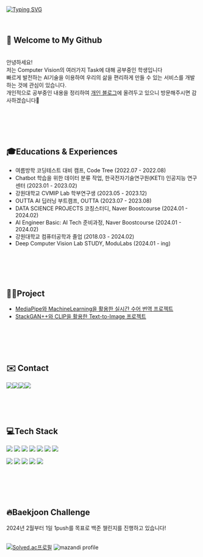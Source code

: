 
[![Typing SVG](https://readme-typing-svg.demolab.com?font=Alkatra&weight=500&size=45&duration=7000&pause=3&color=2388d1&center=false&vCenter=false&repeat=true&width=1000&height=100&lines=Hello+World🌏+I'm+JuHyun😁)](https://git.io/typing-svg)

<br>

## 👋 Welcome to My Github
<br>안녕하세요! 
<br>저는 Computer Vision의 여러가지 Task에 대해 공부중인 학생입니다
<br>빠르게 발전하는 AI기술을 이용하여 우리의 삶을 편리하게 만들 수 있는 서비스를 개발하는 것에 관심이 있습니다.
<br>개인적으로 공부중인 내용을 정리하여 [개인 블로그](https://bigjoo.tistory.com/)에 올려두고 있으니 방문해주시면 감사하겠습니다🙏

<br>
<br>
<br>
<br>

## 🎓Educations & Experiences
- 여름방학 코딩테스트 대비 캠프, Code Tree (2022.07 - 2022.08)
- Chatbot 학습을 위한 데이터 분류 작업, 한국전자기술연구원(KETI) 인공지능 연구센터 (2023.01 - 2023.02)
- 강원대학교 CVMIP Lab 학부연구생 (2023.05 - 2023.12)
- OUTTA AI 딥러닝 부트캠프, OUTTA (2023.07 - 2023.08)
- DATA SCIENCE PROJECTS 코칭스터디, Naver Boostcourse (2024.01 - 2024.02)
- AI Engineer Basic: AI Tech 준비과정, Naver Boostcourse (2024.01 - 2024.02)
- 강원대학교 컴퓨터공학과 졸업 (2018.03 - 2024.02)
- Deep Computer Vision Lab STUDY, ModuLabs (2024.01 - ing)

<br>
<br>
<br>
<br>

## 👨‍💻Project
- [MediaPipe와 MachineLearning을 활용한 실시간 수어 번역 프로젝트](https://github.com/bigjoo99/HandLang_Project_Knn)
- [StackGAN++와 CLIP을 활용한 Text-to-Image 프로젝트](https://github.com/bigjoo99/Text-to-Image-Project)

<br>
<br>
<br>
<br>

## ✉️ Contact 
<div style="display:flex; flex-direction:row;">
    <a href="mailto:ksoark0108@gmail.com">
        <img src="https://img.shields.io/badge/Gmail-EA4335?style=flat-square&logo=Gmail&logoColor=white"> 
    </a>
    <a href="mailto:ksoark0108@naver.com">
        <img src="https://img.shields.io/badge/Naver-037C5A?style=flat-square&logo=Naver&logoColor=white"> 
    </a>
    <a href="https://bigjoo.tistory.com/">
        <img src="https://img.shields.io/badge/Tistory-FF5A4A?style=flat-square&logo=Tistory&logoColor=white">
    </a>
    <a href="https://www.instagram.com/_bigjoo">
        <img src="https://img.shields.io/badge/Instagram-E4405F?style=flat-square&logo=Instagram&logoColor=white"> 
    </a>
</div>

<br>
<br>
<br>
<br>

##  💻Tech Stack
<img src="https://img.shields.io/badge/Python-3776AB?style=for-the-badge&logo=Python&logoColor=white"> <img src="https://img.shields.io/badge/PyTorch-EE4C2C?style=for-the-badge&logo=PyTorch&logoColor=white"> <img src="https://img.shields.io/badge/OPENCV-5C3EE8?style=for-the-badge&logo=OPENCV&logoColor=white"> <img src="https://img.shields.io/badge/numpy-4d77cf.svg?style=for-the-badge&logo=numpy&logoColor=white" /> <img src="https://img.shields.io/badge/pandas-150458.svg?style=for-the-badge&logo=pandas&logoColor=white" /> <img src="https://img.shields.io/badge/Matplotlib-11557c.svg?style=for-the-badge&logo=Matplotlib&logoColor=white" /> <img src="https://img.shields.io/badge/scikit--learn-%23F7931E.svg?style=for-the-badge&logo=scikit-learn&logoColor=white"/> 

<img src="https://img.shields.io/badge/Visual Studio Code-007ACC?style=for-the-badge&logo=Visual Studio Code&logoColor=white"/> <img src="https://img.shields.io/badge/Anaconda-44A833?style=for-the-badge&logo=Anaconda&logoColor=white"> <img src="https://img.shields.io/badge/Jupyter-F37626?style=for-the-badge&logo=Jupyter&logoColor=white"> <img src="https://img.shields.io/badge/Google Colab-F9AB00?style=for-the-badge&logo=Google Colab&logoColor=white"/> <img src="https://img.shields.io/badge/Ubuntu-E95420?style=for-the-badge&logo=ubuntu&logoColor=white" /> 

<br>
<br>
<br>
<br>

## 🔥Baekjoon Challenge
2024년 2월부터 1일 1push를 목표로 백준 챌린지를 진행하고 있습니다!
<br>
<br>

[![Solved.ac프로필](http://mazassumnida.wtf/api/v2/generate_badge?boj=ksoark0108)](https://solved.ac/ksoark0108)   ![mazandi profile](http://mazandi.herokuapp.com/api?handle=ksoark0108&theme=cool)

